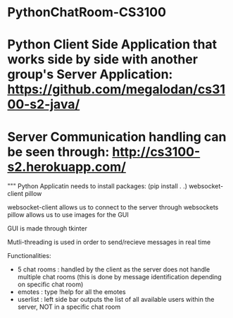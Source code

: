 # PythonChatRoom-CS3100
# Python Client Side Application that works side by side with another group's Server Application: https://github.com/megalodan/cs3100-s2-java/
# Server Communication handling can be seen through: http://cs3100-s2.herokuapp.com/
"""
Python Applicatin needs to install packages: (pip install . .)
websocket-client
pillow

websocket-client allows us to connect to the server through websockets
pillow allows us to use images for the GUI

GUI is made through tkinter

Mutli-threading is used in order to send/recieve messages in real time

Functionalities:
- 5 chat rooms : handled by the client as the server does not handle multiple chat rooms (this is done by message identification depending on specific chat room)
- emotes : type !help for all the emotes
- userlist : left side bar outputs the list of all available users within the server, NOT in a specific chat room
